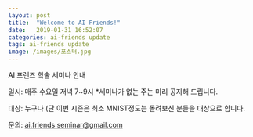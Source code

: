```yaml
---
layout: post
title:  "Welcome to AI Friends!"
date:   2019-01-31 16:52:07
categories: ai-friends update
tags: ai-friends update
image: /images/포스터.jpg
---
```

AI 프렌즈 학술 세미나 안내 

일시: 매주 수요일 저녁 7~9시 *세미나가 없는 주는 미리 공지해 드립니다.

대상: 누구나 (단 이번 시즌은 최소 MNIST정도는 돌려보신 분들을 대상으로 합니다.

문의: ai.friends.seminar@gmail.com

